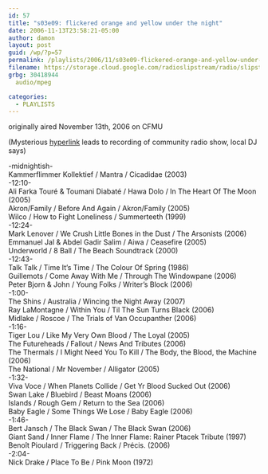 ```yaml
---
id: 57
title: "s03e09: flickered orange and yellow under the night"
date: 2006-11-13T23:58:21-05:00
author: damon
layout: post
guid: /wp/?p=57
permalink: /playlists/2006/11/s03e09-flickered-orange-and-yellow-under-the-night/
filename: https://storage.cloud.google.com/radioslipstream/radio/slipstream-s3e09.mp3
grbg: 30418944
  audio/mpeg

categories:
  - PLAYLISTS
---
```


originally aired November 13th, 2006 on CFMU

(Mysterious [hyperlink](https://storage.cloud.google.com/radioslipstream/radio/slipstream-s3e09.mp3) leads to recording of community radio show, local DJ says)

-midnightish-  
Kammerflimmer Kollektief / Mantra / Cicadidae (2003)  
-12:10-  
Ali Farka Touré & Toumani Diabaté / Hawa Dolo / In The Heart Of The Moon (2005)  
Akron/Family / Before And Again / Akron/Family (2005)  
Wilco / How to Fight Loneliness / Summerteeth (1999)  
-12:24-  
Mark Lenover / We Crush Little Bones in the Dust / The Arsonists (2006)  
Emmanuel Jal & Abdel Gadir Salim / Aiwa / Ceasefire (2005)  
Underworld / 8 Ball / The Beach Soundtrack (2000)  
-12:43-  
Talk Talk / Time It’s Time / The Colour Of Spring (1986)  
Guillemots / Come Away With Me / Through The Windowpane (2006)  
Peter Bjorn & John / Young Folks / Writer’s Block (2006)  
-1:00-  
The Shins / Australia / Wincing the Night Away (2007)  
Ray LaMontagne / Within You / Til The Sun Turns Black (2006)  
Midlake / Roscoe / The Trials of Van Occupanther (2006)  
-1:16-  
Tiger Lou / Like My Very Own Blood / The Loyal (2005)  
The Futureheads / Fallout / News And Tributes (2006)  
The Thermals / I Might Need You To Kill / The Body, the Blood, the Machine (2006)  
The National / Mr November / Alligator (2005)  
-1:32-  
Viva Voce / When Planets Collide / Get Yr Blood Sucked Out (2006)  
Swan Lake / Bluebird / Beast Moans (2006)  
Islands / Rough Gem / Return to the Sea (2006)  
Baby Eagle / Some Things We Lose / Baby Eagle (2006)  
-1:46-  
Bert Jansch / The Black Swan / The Black Swan (2006)  
Giant Sand / Inner Flame / The Inner Flame: Rainer Ptacek Tribute (1997)  
Benoît Pioulard / Triggering Back / Précis. (2006)  
-2:04-  
Nick Drake / Place To Be / Pink Moon (1972)
